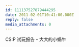 ```yaml
---
id: 111137527879444295
date: 2011-02-01T10:41:00.000Z
reply: false
media_attachments: 0
---
```


CS:P 试玩报告 - 大大的小蜗牛 ​​​​

